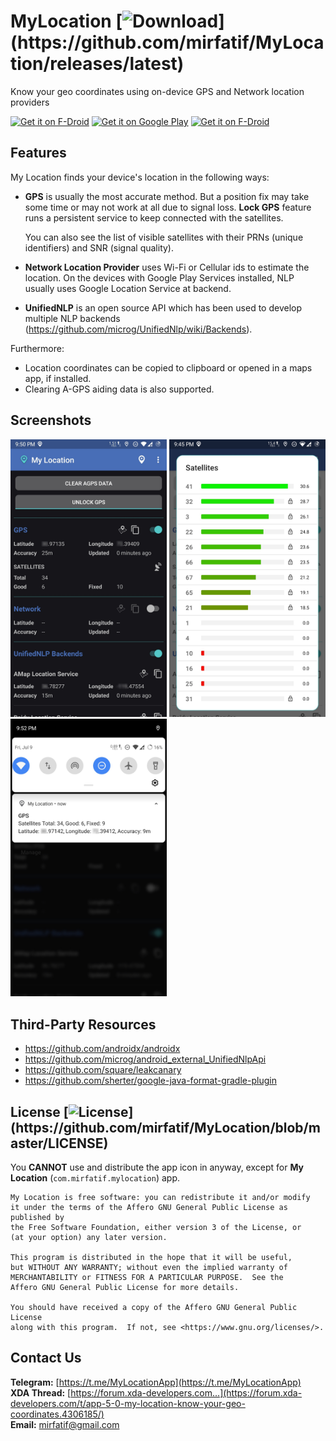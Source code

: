 # MyLocation [![Download](https://img.shields.io/github/v/release/mirfatif/MyLocation?label="Download")](https://github.com/mirfatif/MyLocation/releases/latest)
Know your geo coordinates using on-device GPS and Network location providers

<a href="https://f-droid.org/packages/com.mirfatif.mylocation"><img alt="Get it on F-Droid" src="https://fdroid.gitlab.io/artwork/badge/get-it-on.png" height="100"></a>
<a href="https://play.google.com/store/apps/details?id=com.mirfatif.mylocation.ps"><img alt="Get it on Google Play" src="https://play.google.com/intl/en_us/badges/static/images/badges/en_badge_web_generic.png" height="100"></a>
<a href="https://apt.izzysoft.de/fdroid/index/apk/com.mirfatif.mylocation"><img alt="Get it on F-Droid" src="https://gitlab.com/IzzyOnDroid/repo/-/raw/master/assets/IzzyOnDroid.png" height="100"></a>

## Features

My Location finds your device's location in the following ways:

* <b>GPS</b> is usually the most accurate method. But a position fix may take some time or may not work at all due to signal loss. <b>Lock GPS</b> feature runs a persistent service to keep connected with the satellites.

  You can also see the list of visible satellites with their PRNs (unique identifiers) and SNR (signal quality).
 
* <b>Network Location Provider</b> uses Wi-Fi or Cellular ids to estimate the location. On the devices with Google Play Services installed, NLP usually uses Google Location Service at backend.
* <b>UnifiedNLP</b> is an open source API which has been used to develop multiple NLP backends (https://github.com/microg/UnifiedNlp/wiki/Backends).

Furthermore:

* Location coordinates can be copied to clipboard or opened in a maps app, if installed.
* Clearing A-GPS aiding data is also supported.

## Screenshots

<img src="fastlane/metadata/android/en-US/images/phoneScreenshots/1.jpg" width="250"> <img src="fastlane/metadata/android/en-US/images/phoneScreenshots/2.jpg" width="250"> <img src="fastlane/metadata/android/en-US/images/phoneScreenshots/3.jpg" width="250">

## Third-Party Resources

* https://github.com/androidx/androidx
* https://github.com/microg/android_external_UnifiedNlpApi
* https://github.com/square/leakcanary
* https://github.com/sherter/google-java-format-gradle-plugin

## License [![License](https://img.shields.io/github/license/mirfatif/MyLocation?label="License")](https://github.com/mirfatif/MyLocation/blob/master/LICENSE)

You **CANNOT** use and distribute the app icon in anyway, except for **My Location** (`com.mirfatif.mylocation`) app.

    My Location is free software: you can redistribute it and/or modify
    it under the terms of the Affero GNU General Public License as published by
    the Free Software Foundation, either version 3 of the License, or
    (at your option) any later version.

    This program is distributed in the hope that it will be useful,
    but WITHOUT ANY WARRANTY; without even the implied warranty of
    MERCHANTABILITY or FITNESS FOR A PARTICULAR PURPOSE.  See the
    Affero GNU General Public License for more details.

    You should have received a copy of the Affero GNU General Public License
    along with this program.  If not, see <https://www.gnu.org/licenses/>.

## Contact Us

**Telegram:** [https://t.me/MyLocationApp](https://t.me/MyLocationApp)  
**XDA Thread:** [https://forum.xda-developers.com...](https://forum.xda-developers.com/t/app-5-0-my-location-know-your-geo-coordinates.4306185/)  
**Email:** [mirfatif@gmail.com](mailto:mirfatif@gmail.com)
